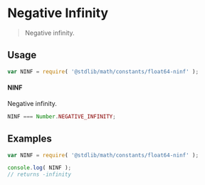 Negative Infinity
===
> Negative infinity.


<!-- <usage> -->
## Usage

``` javascript
var NINF = require( '@stdlib/math/constants/float64-ninf' );
```

#### NINF

Negative infinity.

``` javascript
NINF === Number.NEGATIVE_INFINITY;
```
<!-- </usage> -->


<!-- <examples> -->
## Examples

``` javascript
var NINF = require( '@stdlib/math/constants/float64-ninf' );

console.log( NINF );
// returns -infinity
```
<!-- </examples> -->


<!-- <links> -->
<!-- </links> -->

